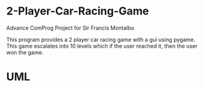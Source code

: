 # 2-Player-Car-Racing-Game
Advance ComProg Project for Sir Francis Montalbo

This program provides a 2 player car racing game with a gui using pygame.
This game escalates into 10 levels which if the user reached it, then the user won the game.

# UML
